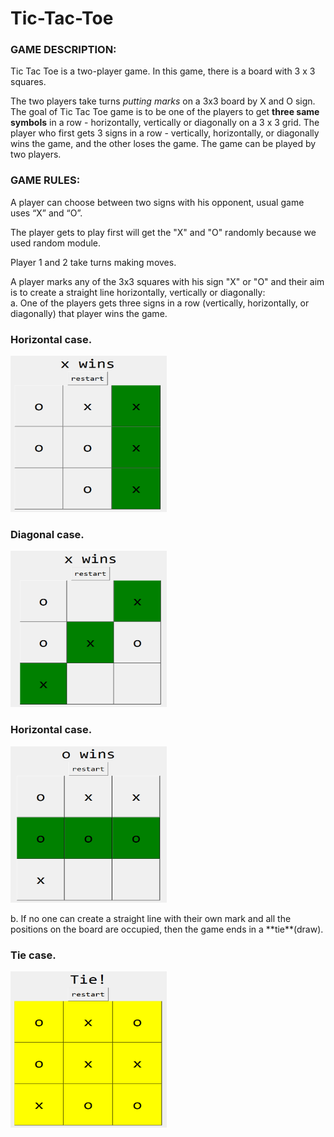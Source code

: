 # Tic-Tac-Toe
### GAME DESCRIPTION:
Tic Tac Toe is a two-player game. In this game, there is a board with 3 x 3 squares.

The two players take turns _putting marks_ on a 3x3 board by X and O sign. The goal of Tic Tac Toe game is to be one of the players to get **three same symbols** in a row - horizontally, vertically or diagonally on a 3 x 3 grid. The player who first gets 3 signs in a row - vertically, horizontally, or diagonally wins the game, and the other loses the game. The game can be played by two players.

### GAME RULES:
A player can choose between two signs with his opponent, usual game uses “X” and “O”.

The player gets to play first will get the "X" and "O" randomly because we used random module.

Player 1 and 2 take turns making moves.

A player marks any of the 3x3 squares with his sign "X" or "O" and their aim is to create a straight line horizontally, vertically or diagonally:  
a. One of the players gets three signs in a row (vertically, horizontally, or diagonally) that player wins the game.
<p align="center"><h3>Horizontal case.</h3><img src="images/vertical case.png" width="250" height="250" /></p>
<p align="center"><h3>Diagonal case.</h3><img src="images/diagonal case.png" width="250" height="250" /></p>
<p align="center"><h3>Horizontal case.</h3><img src="images/horizontal case.png" width="250" height="250" /></p>
b. If no one can create a straight line with their own mark and all the positions on the board are occupied, then the game ends in a **tie**(draw).
<p align="center"><h3>Tie case.</h3><img src="images/tie case.png" width="250" height="250" /></p>
